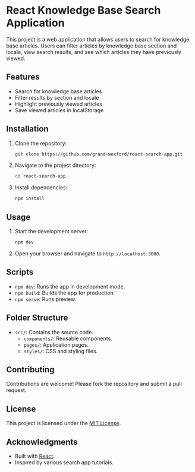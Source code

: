 # React Knowledge Base Search Application

This project is a web application that allows users to search for knowledge base articles. Users can filter articles by knowledge base section and locale, view search results, and see which articles they have previously viewed.

## Features

- Search for knowledge base articles
- Filter results by section and locale
- Highlight previously viewed articles
- Save viewed articles in localStorage

## Installation

1. Clone the repository:
   ```bash
   git clone https://github.com/grand-wexford/react-search-app.git
   ```
2. Navigate to the project directory:
   ```bash
   cd react-search-app
   ```
3. Install dependencies:
   ```bash
   npm install
   ```

## Usage

1. Start the development server:
   ```bash
   npm dev
   ```
2. Open your browser and navigate to `http://localhost:3000`.

## Scripts

- `npm dev`: Runs the app in development mode.
- `npm build`: Builds the app for production.
- `npm serve`: Runs preview.

## Folder Structure

- `src/`: Contains the source code.
  - `components/`: Reusable components.
  - `pages/`: Application pages.
  - `styles/`: CSS and styling files.

## Contributing

Contributions are welcome! Please fork the repository and submit a pull request.

## License

This project is licensed under the [MIT License](LICENSE).

## Acknowledgments

- Built with [React](https://reactjs.org/).
- Inspired by various search app tutorials.
